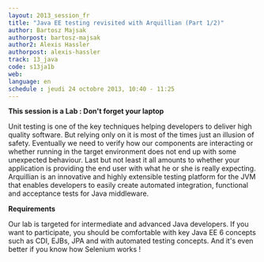 ```yaml
---
layout: 2013_session_fr
title: "Java EE testing revisited with Arquillian (Part 1/2)"
author: Bartosz Majsak
authorpost: bartosz-majsak
author2: Alexis Hassler
authorpost: alexis-hassler
track: 13_java
code: s13ja1b
web: 
language: en
schedule : jeudi 24 octobre 2013, 10:40 - 11:25
---
```


**This session is a Lab : Don't forget your laptop**

Unit testing is one of the key techniques helping developers to deliver high quality software. But relying only on it is most of the times just an illusion of safety. Eventually we need to verify how our components are interacting or whether running in the target environment does not end up with some unexpected behaviour. Last but not least it all amounts to whether your application is providing the end user with what he or she is really expecting. Arquillian is an innovative and highly extensible testing platform for the JVM that enables developers to easily create automated integration, functional and acceptance tests for Java middleware.

**Requirements**

Our lab is targeted for intermediate and advanced Java developers. If you want to participate, you should be comfortable with key Java EE 6 concepts such as CDI, EJBs, JPA and with automated testing concepts.
And it's even better if you know how Selenium works !


